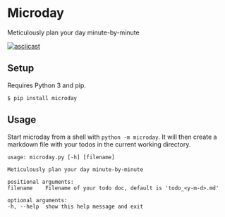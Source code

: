 # Microday

Meticulously plan your day minute-by-minute

[![asciicast](https://asciinema.org/a/QGTNJSu7p3BzpSTTPi43HATR9.png)](https://asciinema.org/a/QGTNJSu7p3BzpSTTPi43HATR9)

## Setup

Requires Python 3 and pip.

    $ pip install microday

## Usage

Start microday from a shell with `python -m microday`. It will then create a 
markdown file with your todos in the current working directory.

    usage: microday.py [-h] [filename]

    Meticulously plan your day minute-by-minute

    positional arguments:
    filename    Filename of your todo doc, default is 'todo_<y-m-d>.md'

    optional arguments:
    -h, --help  show this help message and exit
